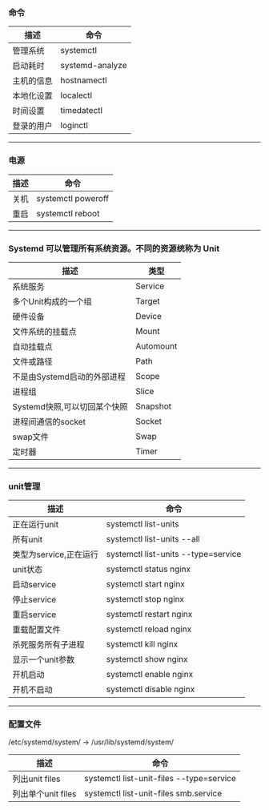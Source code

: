 ### 命令
|描述|命令|
|----|----|
|管理系统|systemctl|
|启动耗时|systemd-analyze|
|主机的信息|hostnamectl|
|本地化设置|localectl|
|时间设置|timedatectl|
|登录的用户|loginctl|

***

### 电源
|描述|命令|
|----|----|
|关机|systemctl poweroff|
|重启|systemctl reboot|

***

### Systemd 可以管理所有系统资源。不同的资源统称为 Unit
|描述|类型|
|----|----|
|系统服务|Service|
|多个Unit构成的一个组|Target|
|硬件设备|Device|
|文件系统的挂载点|Mount|
|自动挂载点|Automount|
|文件或路径|Path|
|不是由Systemd启动的外部进程|Scope|
|进程组|Slice|
|Systemd快照,可以切回某个快照|Snapshot|
|进程间通信的socket|Socket|
|swap文件|Swap|
|定时器|Timer|

***

### unit管理
|描述|命令|
|----|----|
|正在运行unit|systemctl list-units|
|所有unit|systemctl list-units --all|
|类型为service,正在运行|systemctl list-units --type=service|
|unit状态|systemctl status nginx|
|启动service|systemctl start nginx|
|停止service|systemctl stop nginx|
|重启service|systemctl restart nginx|
|重载配置文件|systemctl reload nginx|
|杀死服务所有子进程|systemctl kill nginx|
|显示一个unit参数|systemctl show nginx|
|开机启动|systemctl enable nginx|
|开机不启动|systemctl disable nginx|

***

### 配置文件
/etc/systemd/system/ -> /usr/lib/systemd/system/

|描述|命令|
|----|----|
|列出unit files|systemctl list-unit-files --type=service|
|列出单个unit files|systemctl list-unit-files smb.service|